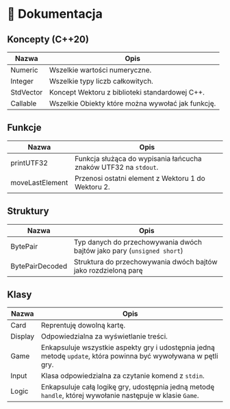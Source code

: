 ﻿# 📖 Dokumentacja
## **Koncepty (C++20)**
|Nazwa | Opis|
|-|-|
|Numeric | Wszelkie wartości numeryczne.|
|Integer | Wszelkie typy liczb całkowitych.|
|StdVector | Koncept Wektoru z biblioteki standardowej C++.|
|Callable | Wszelkie Obiekty które można wywołać jak funkcję.|

## **Funkcje**
|Nazwa | Opis|
|-|-|
|printUTF32 | Funkcja służąca do wypisania łańcucha znaków UTF32 na ```stdout```.|
|moveLastElement | Przenosi ostatni element z Wektoru 1 do Wektoru 2.|

## **Struktury**
|Nazwa | Opis|
|-|-|
|BytePair | Typ danych do przechowywania dwóch bajtów jako pary (```unsigned short```)|
|BytePairDecoded | Struktura do przechowywania dwóch bajtów jako rozdzieloną parę|

## **Klasy**
|Nazwa | Opis|
|-|-|
|Card | Reprentuję dowolną kartę.|
|Display | Odpowiedzialna za wyświetlanie treści.|
|Game | Enkapsuluje wszystkie aspekty gry i udostępnia jedną metodę ```update```, która powinna być wywoływana w pętli gry.|
|Input | Klasa odpowiedzialna za czytanie komend z ```stdin```.|
|Logic | Enkapsuluje całą logikę gry, udostępnia jedną metodę ```handle```, której wywołanie następuje w klasie ```Game```.|